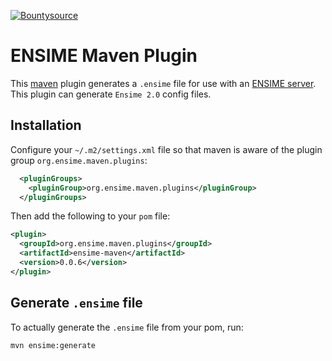 [![Bountysource](https://www.bountysource.com/badge/tracker?tracker_id=239449)](https://www.bountysource.com/trackers/239449-ensime?utm_source=239449&utm_medium=shield&utm_campaign=TRACKER_BADGE)

# ENSIME Maven Plugin

This [maven](https://maven.apache.org/) plugin generates a `.ensime` file for use with an [ENSIME server](http://github.com/ensime/ensime-server).
This plugin can generate `Ensime 2.0` config files.

## Installation

Configure your `~/.m2/settings.xml` file so that maven is aware of the plugin group `org.ensime.maven.plugins`:

``` xml
  <pluginGroups>
    <pluginGroup>org.ensime.maven.plugins</pluginGroup>
  </pluginGroups>
```

Then add the following to your `pom` file:


```xml
<plugin>
  <groupId>org.ensime.maven.plugins</groupId>
  <artifactId>ensime-maven</artifactId>
  <version>0.0.6</version>
</plugin>
```



## Generate `.ensime` file

<!-- ### (Optional) Download project sources and javadocs -->
<!--  -->
<!-- The ensime-maven plugin will tell ensime about the location of source jars, but won't automatically download them for you. You can get maven to do this by running: -->
<!--  -->
<!-- ``` shell -->
<!-- mvn dependency:sources && mvn dependency:resolve -Dclassifier=javadoc -->
<!-- ``` -->

<!-- ### Generate the `.ensime` file -->

To actually generate the `.ensime` file from your pom, run:

``` shell
mvn ensime:generate
```

<!-- ### (Optional) Initial project compilation -->
<!--  -->
<!-- To prevent some surprises when working with a new project in ensime, do a full compile before starting up ensime for the first time: -->
<!--  -->
<!-- ``` shell -->
<!-- mvn compile test-compile -->
<!-- ``` -->
